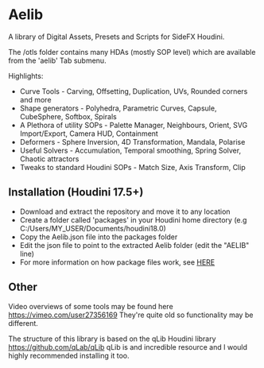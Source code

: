 # Aelib

A library of Digital Assets, Presets and Scripts for SideFX Houdini.

The /otls folder contains many HDAs (mostly SOP level) which are available from the 'aelib' Tab submenu.

Highlights:
* Curve Tools - Carving, Offsetting, Duplication, UVs, Rounded corners and more
* Shape generators - Polyhedra, Parametric Curves, Capsule, CubeSphere, Softbox, Spirals
* A Plethora of utility SOPs - Palette Manager, Neighbours, Orient, SVG Import/Export, Camera HUD, Containment
* Deformers - Sphere Inversion, 4D Transformation, Mandala, Polarise
* Useful Solvers - Accumulation, Temporal smoothing, Spring Solver, Chaotic attractors
* Tweaks to standard Houdini SOPs - Match Size, Axis Transform, Clip

## Installation (Houdini 17.5+)

* Download and extract the repository and move it to any location
* Create a folder called 'packages' in your Houdini home directory (e.g C:/Users/MY_USER/Documents/houdini18.0)
* Copy the Aelib.json file into the packages folder
* Edit the json file to point to the extracted Aelib folder (edit the "AELIB" line)
* For more information on how package files work, see [HERE](https://www.sidefx.com/docs/houdini/ref/plugins.html)

## Other

Video overviews of some tools may be found here https://vimeo.com/user27356169
They're quite old so functionality may be different.

The structure of this library is based on the qLib Houdini library https://github.com/qLab/qLib
qLib is and incredible resource and I would highly recommended installing it too.